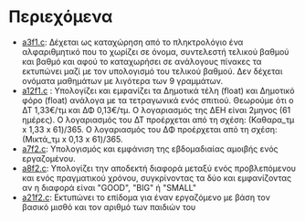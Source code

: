 # Περιεχόμενα

*  [a3f1.c](./a3f1.c):   Δέχεται ως καταχώρηση από το πληκτρολόγιο ένα αλφαριθμητικό που το χωρίζει σε όνομα, συντελεστή τελικού βαθμού και βαθμό και αφού το καταχωρήσει σε ανάλογους πίνακες τα εκτυπώνει μαζί με τον υπολογισμό του τελικού βαθμού. Δεν δέχεται ονόματα μαθημάτων με λιγότερα των 9 γραμμάτων.  
* [a12f1.c](./a12f1.c) :  Υπολογίζει και εμφανίζει τα Δημοτικά τέλη (float) και Δημοτικό φόρο (float) ανάλογα με τα τετραγωνικά ενός σπιτιού. Θεωρούμε ότι ο ΔΤ 1,33€/τμ και ΔΦ 0,13€/τμ. Ο λογαριασμός της ΔΕΗ είναι 2μηνος (61 ημέρες). Ο λογαριασμός του ΔΤ προέρχεται από τη σχέση: (Καθαρα_τμ x 1,33 x 61)/365. Ο λογαριασμός του ΔΦ προέρχεται από τη σχέση:(Μικτά_τμ x 0,13 x 61)/365.
* [a7f2.c](./a7f2.c): Υπολογισμός και εμφάνιση της εβδομαδιαίας αμοιβής ενός εργαζομένου.
* [a8f2.c](./a8f2.c): Υπολογίζει την αποδεκτή διαφορά μεταξύ ενός προβλεπόμενου και ενός πραγματικού χρόνου, συγκρίνοντας τα δύο και εμφανίζοντας αν η διαφορά είναι "GOOD", "BIG" ή "SMALL"
* [a21f2.c](./a21f2.c): Εκτυπώνει το επίδομα για έναν εργαζόμενο με βάση τον βασικό μισθό και τον αριθμό των παιδιών του 

